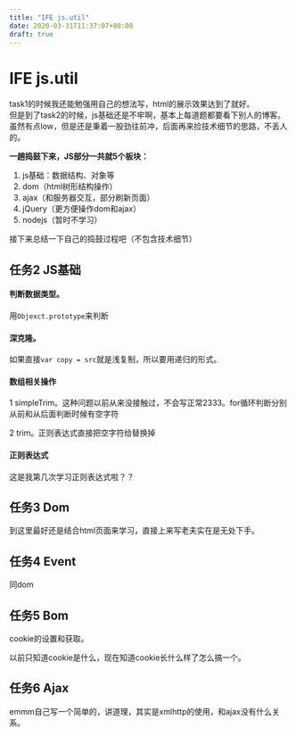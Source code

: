 ```yaml
---
title: "IFE js.util"
date: 2020-03-31T11:37:07+08:00
draft: true
---
```


# IFE js.util

task1的时候我还能勉强用自己的想法写，html的展示效果达到了就好。  
但是到了task2的时候，js基础还是不牢啊，基本上每道题都要看下别人的博客。虽然有点low，但是还是秉着一股劲往前冲，后面再来捡技术细节的思路，不丢人的。  

**一趟捣鼓下来，JS部分一共就5个板块：**

1. js基础：数据结构、对象等
2. dom（html树形结构操作）
3. ajax（和服务器交互，部分刷新页面）
4. jQuery（更方便操作dom和ajax）
5. nodejs（暂时不学习）

接下来总结一下自己的捣鼓过程吧（不包含技术细节）  

## 任务2 JS基础

#### 判断数据类型。  

用`Objexct.prototype`来判断  

#### 深克隆。  

如果直接`var copy = src`就是浅复制，所以要用递归的形式。  

#### 数组相关操作  

1 simpleTrim。这种问题以前从来没接触过，不会写正常2333。for循环判断分别从前和从后面判断时候有空字符  

2 trim。正则表达式直接把空字符给替换掉  

#### 正则表达式  

这是我第几次学习正则表达式啦？？  

## 任务3 Dom  

到这里最好还是结合html页面来学习，直接上来写老夫实在是无处下手。

## 任务4 Event  

同dom

## 任务5 Bom  

cookie的设置和获取。  

以前只知道cookie是什么，现在知道cookie长什么样了怎么搞一个。  

## 任务6 Ajax  

emmm自己写一个简单的，讲道理，其实是xmlhttp的使用，和ajax没有什么关系。